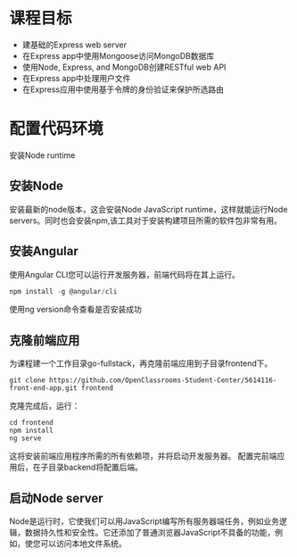 # 课程目标
* 建基础的Express web server
* 在Express app中使用Mongoose访问MongoDB数据库
* 使用Node, Express, and MongoDB创建RESTful web API 
* 在Express app中处理用户文件
* 在Express应用中使用基于令牌的身份验证来保护所选路由
# 配置代码环境
安装Node runtime
## 安装Node
 安装最新的node版本，这会安装Node JavaScript runtime，这样就能运行Node servers。同时也会安装npm,该工具对于安装构建项目所需的软件包非常有用。
## 安装Angular 
 使用Angular CLI您可以运行开发服务器，前端代码将在其上运行。
```javascript
npm install -g @angular/cli
```
使用ng version命令查看是否安装成功
## 克隆前端应用
 为课程建一个工作目录go-fullstack，再克隆前端应用到子目录frontend下。
 ```
 git clone https://github.com/OpenClassrooms-Student-Center/5614116-front-end-app.git frontend
```
 克隆完成后，运行：
 ```
 cd frontend
 npm install
 ng serve
 ```
 这将安装前端应用程序所需的所有依赖项，并将启动开发服务器。
 配置完前端应用后，在子目录backend将配置后端。
## 启动Node server
Node是运行时，它使我们可以用JavaScript编写所有服务器端任务，例如业务逻辑，数据持久性和安全性。它还添加了普通浏览器JavaScript不具备的功能，例如，使您可以访问本地文件系统。